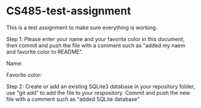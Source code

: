 # CS485-test-assignment
This is a test assignment to make sure everything is working.

Step 1: Please enter your name and your favorite color in this document, then commit and push the file with a comment such as "added my naem and favorite color to README".

Name:

Favorite color:

Step 2: Create or add an existing SQLite3 database in your repository folder, use "git add" to add the file to your respository. Commit and push the new file with a comment such as "added SQLite database"
